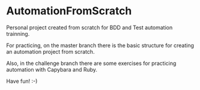 # AutomationFromScratch
Personal project created from scratch for BDD and Test automation trainning.

For practicing, on the master branch there is the basic structure for creating an automation project from scratch.

Also, in the challenge branch there are some exercises for practicing automation with Capybara and Ruby.

Have fun! :-)
